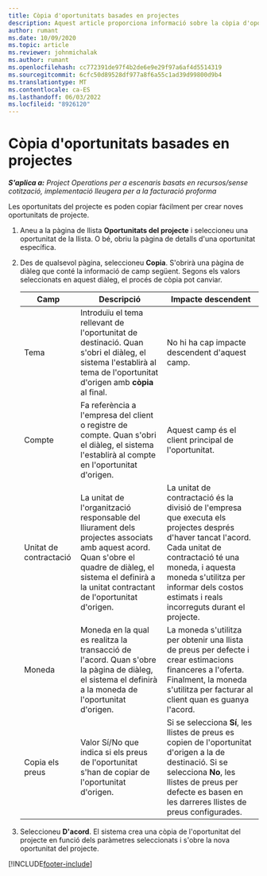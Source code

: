 ```yaml
---
title: Còpia d'oportunitats basades en projectes
description: Aquest article proporciona informació sobre la còpia d'oportunitats basades en projectes al Project Operations.
author: rumant
ms.date: 10/09/2020
ms.topic: article
ms.reviewer: johnmichalak
ms.author: rumant
ms.openlocfilehash: cc772391de97f4b2de6e9e29f97a6af4d5514319
ms.sourcegitcommit: 6cfc50d89528df977a8f6a55c1ad39d99800d9b4
ms.translationtype: MT
ms.contentlocale: ca-ES
ms.lasthandoff: 06/03/2022
ms.locfileid: "8926120"
---
```

# <a name="copy-project-based-opportunities"></a>Còpia d'oportunitats basades en projectes

_**S'aplica a:** Project Operations per a escenaris basats en recursos/sense cotització, implementació lleugera per a la facturació proforma_


Les oportunitats del projecte es poden copiar fàcilment per crear noves oportunitats de projecte. 

1. Aneu a la pàgina de llista **Oportunitats del projecte** i seleccioneu una oportunitat de la llista. O bé, obriu la pàgina de detalls d'una oportunitat específica. 
2. Des de qualsevol pàgina, seleccioneu **Copia**. S'obrirà una pàgina de diàleg que conté la informació de camp següent. Segons els valors seleccionats en aquest diàleg, el procés de còpia pot canviar.

    | **Camp** | **Descripció** | **Impacte descendent** |
    | --- | --- | --- |
    | Tema | Introduïu el tema rellevant de l'oportunitat de destinació. Quan s'obri el diàleg, el sistema l'establirà al tema de l'oportunitat d'origen amb **còpia** al final. | No hi ha cap impacte descendent d'aquest camp. |
    | Compte | Fa referència a l'empresa del client o registre de compte. Quan s'obri el diàleg, el sistema l'establirà al compte en l'oportunitat d'origen. | Aquest camp és el client principal de l'oportunitat. |
    | Unitat de contractació | La unitat de l'organització responsable del lliurament dels projectes associats amb aquest acord. Quan s'obre el quadre de diàleg, el sistema el definirà a la unitat contractant de l'oportunitat d'origen. | La unitat de contractació és la divisió de l'empresa que executa els projectes després d'haver tancat l'acord. Cada unitat de contractació té una moneda, i aquesta moneda s'utilitza per informar dels costos estimats i reals incorreguts durant el projecte. |
    | Moneda | Moneda en la qual es realitza la transacció de l'acord. Quan s'obre la pàgina de diàleg, el sistema el definirà a la moneda de l'oportunitat d'origen. | La moneda s'utilitza per obtenir una llista de preus per defecte i crear estimacions financeres a l'oferta. Finalment, la moneda s'utilitza per facturar al client quan es guanya l'acord. |
    | Copia els preus | Valor Sí/No que indica si els preus de l'oportunitat s'han de copiar de l'oportunitat d'origen. | Si se selecciona **Sí**, les llistes de preus es copien de l'oportunitat d'origen a la de destinació. Si se selecciona **No**, les llistes de preus per defecte es basen en les darreres llistes de preus configurades. |

3. Seleccioneu **D'acord**. El sistema crea una còpia de l'oportunitat del projecte en funció dels paràmetres seleccionats i s'obre la nova oportunitat del projecte.


[!INCLUDE[footer-include](../includes/footer-banner.md)]